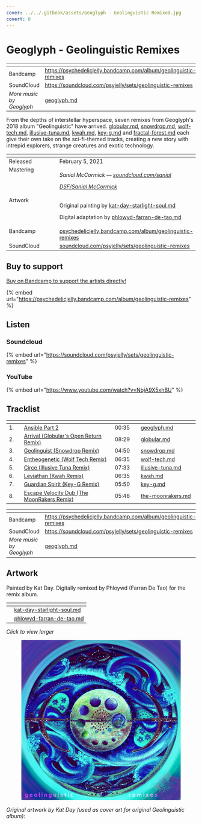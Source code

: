 ```yaml
---
cover: ../../.gitbook/assets/Geoglyph - Geolinguistic Remixed.jpg
coverY: 0
---
```


# Geoglyph - Geolinguistic Remixes

<table data-view="cards"><thead><tr><th></th><th data-hidden data-card-target data-type="content-ref"></th></tr></thead><tbody><tr><td>Bandcamp</td><td><a href="https://psychedelicjelly.bandcamp.com/album/geolinguistic-remixes">https://psychedelicjelly.bandcamp.com/album/geolinguistic-remixes</a></td></tr><tr><td>SoundCloud</td><td><a href="https://soundcloud.com/psyjelly/sets/geolinguistic-remixes">https://soundcloud.com/psyjelly/sets/geolinguistic-remixes</a></td></tr><tr><td><em>More music by Geoglyph</em></td><td><a href="../../artists/music/geoglyph.md">geoglyph.md</a></td></tr></tbody></table>

From the depths of interstellar hyperspace, seven remixes from Geoglyph's 2018 album "Geolinguistic" have arrived. [globular.md](../../artists/music/globular.md "mention"), [snowdrop.md](../../artists/music/snowdrop.md "mention"), [wolf-tech.md](../../artists/music/wolf-tech.md "mention"), [illusive-tuna.md](../../artists/music/illusive-tuna.md "mention"), [kwah.md](../../artists/music/kwah.md "mention"), [key-g.md](../../artists/music/key-g.md "mention") and [fractal-forest.md](../../artists/music/fractal-forest.md "mention") each give their own take on the sci-fi-themed tracks, creating a new story with intrepid explorers, strange creatures and exotic technology.

<table data-header-hidden><thead><tr><th width="128" valign="top"></th><th></th></tr></thead><tbody><tr><td valign="top">Released</td><td>February 5, 2021</td></tr><tr><td valign="top">Mastering</td><td><p><em>Sanial McCormick —</em> <a href="https://soundcloud.com/sanial"><em>soundcloud.com/sanial</em></a> </p><p><a href="../../artists/mastering/sanial-mccormick.md"><em>DSF/Sanial McCormick</em></a> </p></td></tr><tr><td valign="top">Artwork</td><td><p>Original painting by <a data-mention href="../../artists/graphic/kat-day-starlight-soul.md">kat-day-starlight-soul.md</a> </p><p>Digital adaptation by <a data-mention href="../../artists/graphic/phlowyd-farran-de-tao.md">phlowyd-farran-de-tao.md</a> </p></td></tr><tr><td valign="top">Bandcamp</td><td><a href="https://psychedelicjelly.bandcamp.com/album/geolinguistic-remixes">psychedelicjelly.bandcamp.com/album/geolinguistic-remixes</a></td></tr><tr><td valign="top">SoundCloud</td><td><a href="https://soundcloud.com/psyjelly/sets/geolinguistic-remixes">soundcloud.com/psyjelly/sets/geolinguistic-remixes</a></td></tr></tbody></table>

## Buy to support

[Buy on Bandcamp to support the artists directly!](https://psychedelicjelly.bandcamp.com/album/geolinguistic-remixes)&#x20;

{% embed url="https://psychedelicjelly.bandcamp.com/album/geolinguistic-remixes" %}

## Listen

### Soundcloud

{% embed url="https://soundcloud.com/psyjelly/sets/geolinguistic-remixes" %}

### YouTube

{% embed url="https://www.youtube.com/watch?v=NbjA9X5xhBU" %}

## Tracklist

<table data-header-hidden><thead><tr><th width="40"></th><th width="367"></th><th width="71"></th><th width="177"></th></tr></thead><tbody><tr><td>1.</td><td><a href="https://psychedelicjelly.bandcamp.com/track/ansible-part-2">Ansible Part 2</a> </td><td>00:35</td><td><a data-mention href="../../artists/music/geoglyph.md">geoglyph.md</a></td></tr><tr><td>2.</td><td><a href="https://psychedelicjelly.bandcamp.com/track/arrival-globulars-open-return-remix">Arrival (Globular's Open Return Remix)</a> </td><td>08:29</td><td><a data-mention href="../../artists/music/globular.md">globular.md</a></td></tr><tr><td>3.</td><td><a href="https://psychedelicjelly.bandcamp.com/track/geolinguist-snowdrop-remix">Geolinguist (Snowdrop Remix)</a> </td><td>04:50</td><td><a data-mention href="../../artists/music/snowdrop.md">snowdrop.md</a></td></tr><tr><td>4.</td><td><a href="https://psychedelicjelly.bandcamp.com/track/entheogenetic-wolf-tech-remix">Entheogenetic (Wolf Tech Remix)</a> </td><td>06:35</td><td><a data-mention href="../../artists/music/wolf-tech.md">wolf-tech.md</a></td></tr><tr><td>5.</td><td><a href="https://psychedelicjelly.bandcamp.com/track/circe-illusive-tuna-remix">Circe (Illusive Tuna Remix)</a> </td><td>07:33</td><td><a data-mention href="../../artists/music/illusive-tuna.md">illusive-tuna.md</a></td></tr><tr><td>6.</td><td><a href="https://psychedelicjelly.bandcamp.com/track/leviathan-kwah-remix">Leviathan (Kwah Remix)</a> </td><td>06:35</td><td><a data-mention href="../../artists/music/kwah.md">kwah.md</a></td></tr><tr><td>7.</td><td><a href="https://psychedelicjelly.bandcamp.com/track/guardian-spirit-key-g-remix">Guardian Spirit (Key-G Remix)</a> </td><td>05:50</td><td><a data-mention href="../../artists/music/key-g.md">key-g.md</a></td></tr><tr><td>8.</td><td><a href="https://psychedelicjelly.bandcamp.com/track/escape-velocity-dub-the-moonrakers-remix">Escape Velocity Dub (The MoonRakers Remix)</a> </td><td>05:46</td><td><a data-mention href="../../artists/music/the-moonrakers.md">the-moonrakers.md</a></td></tr></tbody></table>

<table data-view="cards"><thead><tr><th></th><th data-hidden data-card-target data-type="content-ref"></th></tr></thead><tbody><tr><td>Bandcamp</td><td><a href="https://psychedelicjelly.bandcamp.com/album/geolinguistic-remixes">https://psychedelicjelly.bandcamp.com/album/geolinguistic-remixes</a></td></tr><tr><td>SoundCloud</td><td><a href="https://soundcloud.com/psyjelly/sets/geolinguistic-remixes">https://soundcloud.com/psyjelly/sets/geolinguistic-remixes</a></td></tr><tr><td><em>More music by Geoglyph</em></td><td><a href="../../artists/music/geoglyph.md">geoglyph.md</a></td></tr></tbody></table>

## Artwork

Painted by Kat Day. Digitally remixed by Phloywd (Farran De Tao) for the remix album.

<table data-card-size="large" data-view="cards"><thead><tr><th></th><th data-card-target data-type="content-ref"></th></tr></thead><tbody><tr><td></td><td><a href="../../artists/graphic/kat-day-starlight-soul.md">kat-day-starlight-soul.md</a></td></tr><tr><td></td><td><a href="../../artists/graphic/phlowyd-farran-de-tao.md">phlowyd-farran-de-tao.md</a></td></tr></tbody></table>



_Click to view larger_

<figure><img src="../../.gitbook/assets/Geoglyph - Geolinguistic Remixed.jpg" alt=""><figcaption></figcaption></figure>

_Original artwork by Kat Day (used as cover art for original Geolinguistic album):_

<figure><img src="../../.gitbook/assets/Geolinguistic Cover-FINAL-iris15px-masked-logo2.jpg" alt=""><figcaption></figcaption></figure>

